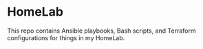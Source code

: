 # HomeLab

This repo contains Ansible playbooks, Bash scripts, and Terraform
configurations for things in my HomeLab.
